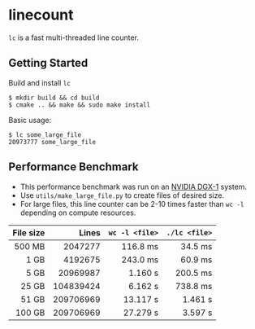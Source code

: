 # linecount

`lc` is a fast multi-threaded line counter. 

## Getting Started

Build and install `lc`

```console
$ mkdir build && cd build
$ cmake .. && make && sudo make install
```

Basic usage:

```console
$ lc some_large_file
20973777 some_large_file
```

## Performance Benchmark

* This performance benchmark was run on an [NVIDIA DGX-1](https://docs.nvidia.com/dgx/dgx1-user-guide/introduction-to-dgx1.html#topic_hardware-specs) system.
* Use `utils/make_large_file.py` to create files of desired size.
* For large files, this line counter can be 2-10 times faster than `wc -l` depending on compute resources.

| File size | Lines     | `wc -l <file>` | `./lc <file>` |
|----------:|----------:|---------------:|--------------:|
| 500 MB    | 2047277   | 116.8 ms       | 34.5 ms       |
| 1 GB      | 4192675   | 243.0 ms       | 60.9 ms       |
| 5 GB      | 20969987  | 1.160 s        | 200.5 ms      |
| 25 GB     | 104839424 | 6.162 s        | 738.8 ms      |
| 51 GB     | 209706969 | 13.117 s       | 1.461 s       | 
| 100 GB    | 209706969 | 27.279 s       | 3.597 s       | 
